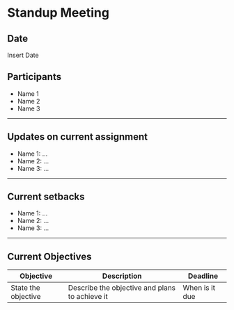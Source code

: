 # Standup Meeting

## Date
Insert Date

## Participants
- Name 1
- Name 2
- Name 3

---

## Updates on current assignment
- Name 1: ...
- Name 2: ...
- Name 3: ...

---

## Current setbacks
- Name 1: ...
- Name 2: ...
- Name 3: ...
---

## Current Objectives
| Objective            | Description                                    | Deadline        |
|----------------------|------------------------------------------------|-----------------|
| State the objective  | Describe the objective and plans to achieve it | When is it due  |

